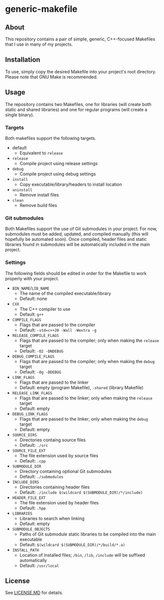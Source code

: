 # generic-makefile

## About
This repository contains a pair of simple, generic, C++-focused Makefiles that I use in many of my projects.

## Installation
To use, simply copy the desired Makefile into your project's root directory. Please note that GNU Make is recommended.

## Usage
The repository contains two Makefiles, one for libraries (will create both static and shared libraries) and one for regular programs (will create a single binary).

### Targets
Both makefiles support the following targets.

- default
  - Equivalent to `release`
- `release`
  - Compile project using release settings
- `debug`
  - Compile project using debug settings
- `install`
  - Copy executable/library/headers to install location
- `uninstall`
  - Remove install files
- `clean`
  - Remove build files

### Git submodules
Both Makefiles support the use of Git submodules in your project. For now, submodules must be added, updated, and compiled manually (this will hopefully be automated soon). Once compiled, header files and static libraries found in submodules will be automatically included in the main project.

### Settings
The following fields should be edited in order for the Makefile to work properly with your project.

- `BIN_NAME`/`LIB_NAME`
  - The name of the compiled executable/library
  - Default: none
- `CXX`
  - The C++ compiler to use
  - Default: `g++`
- `COMPILE_FLAGS`
  - Flags that are passed to the compiler
  - Default: `-std=c++20 -Wall -Wextra -g`
- `RELEASE_COMPILE_FLAGS`
  - Flags that are passed to the compiler; only when making the `release` target
  - Default: `-O2 -DNDEBUG`
- `DEBUG_COMPILE_FLAGS`
  - Flags that are passed to the compiler; only when making the `debug` target
  - Default: `-Og -DDEBUG`
- `LINK_FLAGS`
  - Flags that are passed to the linker
  - Default: empty (program Makefile), `-shared` (library Makefile)
- `RELEASE_LINK_FLAGS`
  - Flags that are passed to the linker; only when making the `release` target
  - Default: empty
- `DEBUG_LINK_FLAGS`
  - Flags that are passed to the linker; only when making the `debug` target
  - Default: empty
- `SOURCE_DIRS`
  - Directories containg source files
  - Default: `./src`
- `SOURCE_FILE_EXT`
  - The file extension used by source files
  - Default: `.cpp`
- `SUBMODULE_DIR`
  - Directory containing optional Git submodules
  - Default: `./submodules`
- `INCLUDE_DIRS`
  - Directories containing header files
  - Default: `./include $(wildcard $(SUBMODULE_DIR)/*/include)`
- `HEADER_FILE_EXT`
  - The file extension used by header files
  - Default: `.hpp`
- `LIBRARIES`
  - Libraries to search when linking
  - Default: empty
- `SUBMODULE_OBJECTS`
  - Paths of Git submodule static libraries to be compiled into the main executable
  - Default: `$(wildcard $(SUBMODULE_DIR)/*/build/*.a)`
- `INSTALL_PATH`
  - Location of installed files; `/bin`, `/lib`, `/include` will be suffixed automatically
  - Default: `/usr/local`

## License
See [LICENSE.MD](LICENSE.MD) for details.
